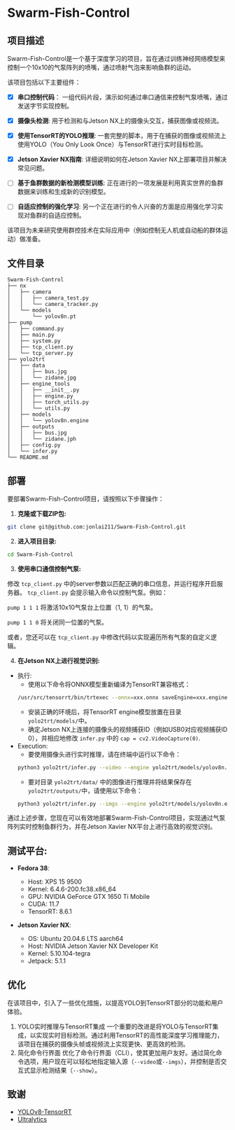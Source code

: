 # Swarm-Fish-Control

## 项目描述

Swarm-Fish-Control是一个基于深度学习的项目，旨在通过训练神经网络模型来控制一个10x10的气泵阵列的喷嘴，通过喷射气泡来影响鱼群的运动。

该项目包括以下主要组件：

- [x] **串口控制代码**： 一组代码片段，演示如何通过串口通信来控制气泵喷嘴，通过发送字节实现控制。

- [x] **摄像头检测**: 用于检测和与Jetson NX上的摄像头交互，捕获图像或视频流。

- [x] **使用TensorRT的YOLO推理**: 一套完整的脚本，用于在捕获的图像或视频流上使用YOLO（You Only Look Once）与TensorRT进行实时目标检测。

- [x] **Jetson Xavier NX指南**: 详细说明如何在Jetson Xavier NX上部署项目并解决常见问题。

- [ ] **基于鱼群数据的新检测模型训练**: 正在进行的一项发展是利用真实世界的鱼群数据来训练和生成新的识别模型。

- [ ] **自适应控制的强化学习**: 另一个正在进行的令人兴奋的方面是应用强化学习实现对鱼群的自适应控制。

该项目为未来研究使用群控技术在实际应用中（例如控制无人机或自动船的群体运动）做准备。


## 文件目录
```
Swarm-Fish-Control
├── nx
│   ├── camera
│   │   ├── camera_test.py
│   │   └── camera_tracker.py
│   └── models
│       └── yolov8n.pt
├── pump
│   ├── command.py
│   ├── main.py
│   ├── system.py
│   ├── tcp_client.py
│   └── tcp_server.py
├── yolo2trt
│   ├── data
│   │   ├── bus.jpg
│   │   └── zidane.jpg
│   ├── engine_tools
│   │   ├── __init__.py
│   │   ├── engine.py
│   │   ├── torch_utils.py
│   │   └── utils.py
│   ├── models
│   │   └── yolov8n.engine
│   ├── outputs
│   │   ├── bus.jpg
│   │   └── zidane.jph
│   ├── config.py
│   └── infer.py
└── README.md
```



## 部署

要部署Swarm-Fish-Control项目，请按照以下步骤操作：

1. **克隆或下载ZIP包:**
```bash
git clone git@github.com:jonlai211/Swarm-Fish-Control.git
```

2. **进入项目目录:**
```bash
cd Swarm-Fish-Control
```

3. **使用串口通信控制气泵:**

修改 `tcp_client.py` 中的server参数以匹配正确的串口信息，并运行程序开启服务器。 `tcp_client.py` 会提示输入命令以控制气泵。例如：

`pump 1 1 1` 将激活10x10气泵台上位置（1, 1）的气泵。

`pump 1 1 0` 将关闭同一位置的气泵。

或者，您还可以在 `tcp_client.py` 中修改代码以实现遍历所有气泵的自定义逻辑。

4. **在Jetson NX上进行视觉识别:**
- 执行:
    - 使用以下命令将ONNX模型重新编译为TensorRT兼容格式：
    ```bash
    /usr/src/tensorrt/bin/trtexec --onnx=xxx.onnx saveEngine=xxx.engine
    ```
    - 安装正确的环境后，将TensorRT engine模型放置在目录 `yolo2trt/models/`中。
    - 确定Jetson NX上连接的摄像头的视频捕获ID（例如USB0对应视频捕获ID 0），并相应地修改 `infer.py` 中的 `cap = cv2.VideoCapture(0)`.
- Execution:
    - 要使用摄像头进行实时推理，请在终端中运行以下命令：
    ```bash
    python3 yolo2trt/infer.py --video --engine yolo2trt/models/yolov8n.engine
    ```
    - 要对目录 `yolo2trt/data/` 中的图像进行推理并将结果保存在 `yolo2trt/outputs/`中，请使用以下命令：
    ```bash
    python3 yolo2trt/infer.py --imgs --engine yolo2trt/models/yolov8n.engine
    ```
通过上述步骤，您现在可以有效地部署Swarm-Fish-Control项目，实现通过气泵阵列实时控制鱼群行为，并在Jetson Xavier NX平台上进行高效的视觉识别。


## 测试平台:
- **Fedora 38**:
    - Host: XPS 15 9500
    - Kernel: 6.4.6-200.fc38.x86_64
    - GPU: NVIDIA GeForce GTX 1650 Ti Mobile
    - CUDA: 11.7
    - TensorRT: 8.6.1


- **Jetson Xavier NX**:
    - OS: Ubuntu 20.04.6 LTS aarch64
    - Host: NVIDIA Jetson Xavier NX Developer Kit
    - Kernel: 5.10.104-tegra
    - Jetpack: 5.1.1


## 优化

在该项目中，引入了一些优化措施，以提高YOLO到TensorRT部分的功能和用户体验。

1. YOLO实时推理与TensorRT集成
一个重要的改进是将YOLO与TensorRT集成，以实现实时目标检测。通过利用TensorRT的高性能深度学习推理能力，该项目在捕获的摄像头帧或视频流上实现更快、更高效的检测。
2. 简化命令行界面
优化了命令行界面（CLI），使其更加用户友好。通过简化命令选项，用户现在可以轻松地指定输入源（`--video`或`--imgs`），并控制是否交互式显示检测结果（`--show`）。

## 致谢

- [YOLOv8-TensorRT](https://github.com/triple-Mu/YOLOv8-TensorRT)
- [Ultralytics](https://github.com/ultralytics/ultralytics)